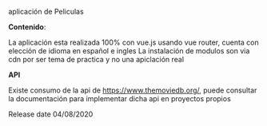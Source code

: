 aplicación de Peliculas

**Contenido**:

La aplicación esta realizada 100% con vue.js usando vue router, cuenta con 
elección de idioma en español e ingles
La instalación de modulos son via cdn por ser tema de practica y no una apiclación real


**API**

Existe consumo de la api de https://www.themoviedb.org/, puede consultar la documentación para implementar dicha api en 
proyectos propios


Release date 04/08/2020
